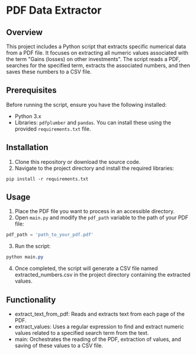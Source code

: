 # PDF Data Extractor

## Overview
This project includes a Python script that extracts specific numerical data from a PDF file. It focuses on extracting all numeric values associated with the term "Gains (losses) on other investments". The script reads a PDF, searches for the specified term, extracts the associated numbers, and then saves these numbers to a CSV file.

## Prerequisites
Before running the script, ensure you have the following installed:
- Python 3.x
- Libraries: `pdfplumber` and `pandas`. You can install these using the provided `requirements.txt` file.

## Installation
1. Clone this repository or download the source code.
2. Navigate to the project directory and install the required libraries:
```
pip install -r requirements.txt
```

## Usage
1. Place the PDF file you want to process in an accessible directory.
2. Open `main.py` and modify the `pdf_path` variable to the path of your PDF file:
```python
pdf_path = 'path_to_your_pdf.pdf'
```
3. Run the script:
```css
python main.py
```
4. Once completed, the script will generate a CSV file named extracted_numbers.csv in the project directory containing the extracted values.

## Functionality
- extract_text_from_pdf: Reads and extracts text from each page of the PDF.
- extract_values: Uses a regular expression to find and extract numeric values related to a specified search term from the text.
- main: Orchestrates the reading of the PDF, extraction of values, and saving of these values to a CSV file.

